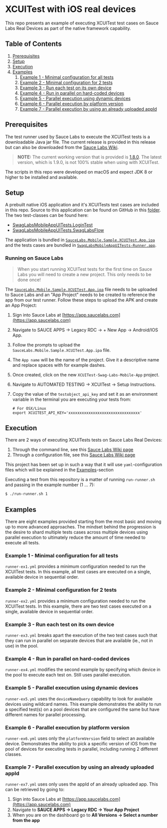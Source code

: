 # XCUITest with iOS real devices
This repo presents an example of executing XCUITest test cases on Sauce Labs Real Devices as part
of the native framework capability.

## Table of Contents
1. [Prerequisites](#prerequisites)
1. [Setup](#setup)
1. [Execution](#execution)
1. [Examples](#examples)
    1. [Example 1 - Minimal configuration for all tests](#example-1---minimal-configuration-for-all-tests)
    1. [Example 2 - Minimal configuration for 2 tests](#example-2---minimal-configuration-for-2-tests)
    1. [Example 3 - Run each test on its own device](#example-3---run-each-test-on-its-own-device)
    1. [Example 4 - Run in parallel on hard-coded devices](#example-4---run-in-parallel-on-hard-coded-devices)
    1. [Example 5 - Parallel execution using dynamic devices](#example-5---parallel-execution-using-dynamic-devices)
    1. [Example 6 - Parallel execution by platform version](#example-6---parallel-execution-by-platform-version)
    1. [Example 7 - Parallel execution by using an already uploaded appId](#example-7---parallel-execution-by-using-an-already-uploaded-appid)

## Prerequisites
The test runner used by Sauce Labs to execute the XCUITest tests is a downloadable Java jar file.
The current release is provided in this release but can also be downloaded from the 
[Sauce Labs Wiki](https://wiki.saucelabs.com/display/DOCS/Using+XCUITest+for+Real+Device+Testing).

> **NOTE:** The current working version that is provided is [1.8.0](https://s3.amazonaws.com/saucelabs-runner/v1.8/runner.jar).
The latest version, which is 1.9.0, is not 100% stable when using with XCUITest.

The scripts in this repo were developed on macOS and expect JDK 8 or higher to be installed and available.

## Setup
A prebuilt native iOS application and it's XCUITests test cases are included in this repo. Source to this application 
can be found on GitHub in this [folder](https://github.com/saucelabs/sample-app-mobile/tree/master/ios/SwagLabsMobileAppUITests/).
The two test-classes can be found here:

- [SwagLabsMobileAppUITests.LoginTest](https://github.com/saucelabs/sample-app-mobile/blob/master/ios/SwagLabsMobileAppUITests/LoginTests.swift)
- [SwagLabsMobileAppUITests.SwagLabsFlow](https://github.com/saucelabs/sample-app-mobile/blob/master/ios/SwagLabsMobileAppUITests/SwagLabsFlow.swift)

The application is bundled in [`SauceLabs.Mobile.Sample.XCUITest.App.ipa`](./SauceLabs.Mobile.Sample.XCUITest.App.ipa) 
and the tests cases are bundled in [`SwagLabsMobileAppUITests-Runner.app`](./SwagLabsMobileAppUITests-Runner.app).

### Running on Sauce Labs
> When you start running XCUITest tests for the first time on Sauce Labs you will need to create a new project. This 
>only needs to be done once!

The [`SauceLabs.Mobile.Sample.XCUITest.App.ipa`](./SauceLabs.Mobile.Sample.XCUITest.App.ipa) file needs to be uploaded 
to Sauce Labs and an "App Project" needs to be created to reference the app from our test runner.
Follow these steps to upload the APK and create an App Project:

1. Sign into Sauce Labs at [https://app.saucelabs.com](https://app.saucelabs.com)
1. Navigate to SAUCE APPS &rarr; Legacy RDC &rarr; + New App &rarr; Android/IOS App.
1. Follow the prompts to upload the `SauceLabs.Mobile.Sample.XCUITest.App.ipa` file.
1. The `App name` will be the name of the project. Give it a descriptive name and replace spaces with for example dashes. 
1. Once created, click on the new `XCUITest-Swag-Labs-Mobile-App` project.
1. Navigate to AUTOMATED TESTING &rarr; XCUITest &rarr; Setup Instructions.
1. Copy the value of the `testobject_api_key` and set it as an environment variable in the terminal you are executing 
your tests from:

    ```
    # For OSX/Linux
    export XCUITEST_API_KEY='xxxxxxxxxxxxxxxxxxxxxxxxxxxxxxxx'
    ```

## Execution
There are 2 ways of executing XCUITests tests on Sauce Labs Real Devices:

1. Through the command line, see this [Sauce Labs Wiki page](https://wiki.saucelabs.com/display/DOCS/Command+Reference+for+Sauce+Runner+for+Real+Devices)
1. Through a configuration file, see this [Sauce Labs Wiki page](https://wiki.saucelabs.com/display/DOCS/Creating+a+Sauce+Runner+for+Real+Devices+Configuration+File)

This project has been set up in such a way that it will use `yaml`-configuration files which will be explained in the 
[Examples](#examples)-section

Executing a test from this repository is a matter of running `run-runner.sh` and passing in the example number (1 ... 7):

```bash
$ ./run-runner.sh 1
```

## Examples
There are eight examples provided starting from the most basic and moving up to more advanced approaches.
The mindset behind the progression is the desire to shard multiple tests cases across multiple devices using parallel 
execution to ultimately reduce the amount of time needed to execute all tests.

### Example 1 - Minimal configuration for all tests
`runner-ex1.yml` provides a minimum configuration needed to run the XCUITest tests.
In this example, all test cases are executed on a single, available device in sequential order.

### Example 2 - Minimal configuration for 2 tests
`runner-ex2.yml` provides a minimum configuration needed to run the XCUITest tests.
In this example, there are two test cases executed on a single, available device in sequential order.

### Example 3 - Run each test on its own device
`runner-ex3.yml` breaks apart the execution of the two test cases such that they can run in parallel on separate devices
that are available (ie., not in use) in the pool.

### Example 4 - Run in parallel on hard-coded devices
`runner-ex4.yml` modifies the second example by specifying which device in the pool to execute each test on.
Still uses parallel execution.

### Example 5 - Parallel execution using dynamic devices
`runner-ex5.yml` uses the `deviceNameQuery` capability to look for available devices using wildcard names.
This example demonstrates the ability to run a specified test(s) on a pool devices that are configured the same but have
different names for parallel processing.

### Example 6 - Parallel execution by platform version
`runner-ex6.yml` uses only the `platformVersion` field to select an available device.
Demonstrates the ability to pick a specific version of iOS from the pool of devices for executing tests in parallel, 
including running 2 different classes.

### Example 7 - Parallel execution by using an already uploaded appId
`runner-ex7.yml` uses only uses the appId of an already uploaded app.
This can be retrieved by going to:

1. Sign into Sauce Labs at [https://app.saucelabs.com](https://app.saucelabs.com)
1. Navigate to **SAUCE APPS &rarr; Legacy RDC &rarr; Your App Project**
1. When you are on the dashboard go to **All Versions &rarr; Select a number from the app**
